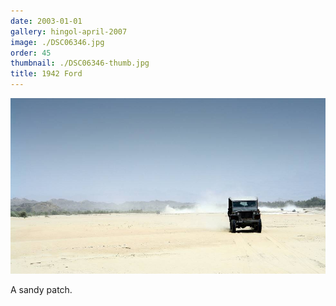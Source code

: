 ```yaml
---
date: 2003-01-01
gallery: hingol-april-2007
image: ./DSC06346.jpg
order: 45
thumbnail: ./DSC06346-thumb.jpg
title: 1942 Ford
---
```


![1942 Ford](./DSC06346.jpg)

A sandy patch.